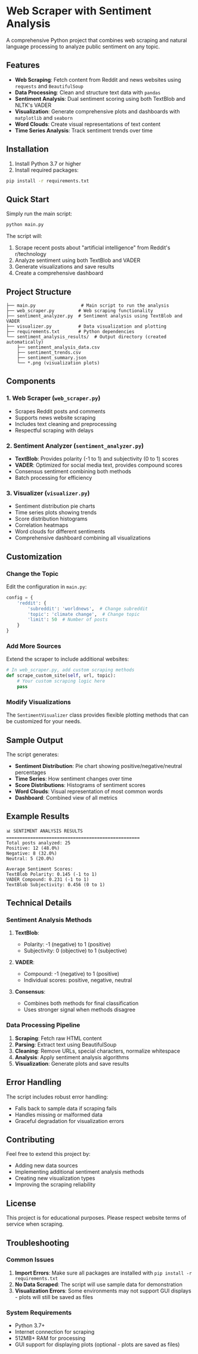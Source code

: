 # Web Scraper with Sentiment Analysis

A comprehensive Python project that combines web scraping and natural language processing to analyze public sentiment on any topic.

## Features

- **Web Scraping**: Fetch content from Reddit and news websites using `requests` and `BeautifulSoup`
- **Data Processing**: Clean and structure text data with `pandas`
- **Sentiment Analysis**: Dual sentiment scoring using both TextBlob and NLTK's VADER
- **Visualization**: Generate comprehensive plots and dashboards with `matplotlib` and `seaborn`
- **Word Clouds**: Create visual representations of text content
- **Time Series Analysis**: Track sentiment trends over time

## Installation

1. Install Python 3.7 or higher
2. Install required packages:

```bash
pip install -r requirements.txt
```

## Quick Start

Simply run the main script:

```bash
python main.py
```

The script will:
1. Scrape recent posts about "artificial intelligence" from Reddit's r/technology
2. Analyze sentiment using both TextBlob and VADER
3. Generate visualizations and save results
4. Create a comprehensive dashboard

## Project Structure

```
├── main.py                 # Main script to run the analysis
├── web_scraper.py         # Web scraping functionality
├── sentiment_analyzer.py  # Sentiment analysis using TextBlob and VADER
├── visualizer.py          # Data visualization and plotting
├── requirements.txt       # Python dependencies
└── sentiment_analysis_results/  # Output directory (created automatically)
    ├── sentiment_analysis_data.csv
    ├── sentiment_trends.csv
    ├── sentiment_summary.json
    └── *.png (visualization plots)
```

## Components

### 1. Web Scraper (`web_scraper.py`)
- Scrapes Reddit posts and comments
- Supports news website scraping
- Includes text cleaning and preprocessing
- Respectful scraping with delays

### 2. Sentiment Analyzer (`sentiment_analyzer.py`)
- **TextBlob**: Provides polarity (-1 to 1) and subjectivity (0 to 1) scores
- **VADER**: Optimized for social media text, provides compound scores
- Consensus sentiment combining both methods
- Batch processing for efficiency

### 3. Visualizer (`visualizer.py`)
- Sentiment distribution pie charts
- Time series plots showing trends
- Score distribution histograms
- Correlation heatmaps
- Word clouds for different sentiments
- Comprehensive dashboard combining all visualizations

## Customization

### Change the Topic
Edit the configuration in `main.py`:

```python
config = {
    'reddit': {
        'subreddit': 'worldnews',  # Change subreddit
        'topic': 'climate change',  # Change topic
        'limit': 50  # Number of posts
    }
}
```

### Add More Sources
Extend the scraper to include additional websites:

```python
# In web_scraper.py, add custom scraping methods
def scrape_custom_site(self, url, topic):
    # Your custom scraping logic here
    pass
```

### Modify Visualizations
The `SentimentVisualizer` class provides flexible plotting methods that can be customized for your needs.

## Sample Output

The script generates:

- **Sentiment Distribution**: Pie chart showing positive/negative/neutral percentages
- **Time Series**: How sentiment changes over time
- **Score Distributions**: Histograms of sentiment scores
- **Word Clouds**: Visual representation of most common words
- **Dashboard**: Combined view of all metrics

## Example Results

```
📊 SENTIMENT ANALYSIS RESULTS
==================================================
Total posts analyzed: 25
Positive: 12 (48.0%)
Negative: 8 (32.0%)
Neutral: 5 (20.0%)

Average Sentiment Scores:
TextBlob Polarity: 0.145 (-1 to 1)
VADER Compound: 0.231 (-1 to 1)
TextBlob Subjectivity: 0.456 (0 to 1)
```

## Technical Details

### Sentiment Analysis Methods

1. **TextBlob**:
   - Polarity: -1 (negative) to 1 (positive)
   - Subjectivity: 0 (objective) to 1 (subjective)

2. **VADER**:
   - Compound: -1 (negative) to 1 (positive)
   - Individual scores: positive, negative, neutral

3. **Consensus**:
   - Combines both methods for final classification
   - Uses stronger signal when methods disagree

### Data Processing Pipeline

1. **Scraping**: Fetch raw HTML content
2. **Parsing**: Extract text using BeautifulSoup
3. **Cleaning**: Remove URLs, special characters, normalize whitespace
4. **Analysis**: Apply sentiment analysis algorithms
5. **Visualization**: Generate plots and save results

## Error Handling

The script includes robust error handling:
- Falls back to sample data if scraping fails
- Handles missing or malformed data
- Graceful degradation for visualization errors

## Contributing

Feel free to extend this project by:
- Adding new data sources
- Implementing additional sentiment analysis methods
- Creating new visualization types
- Improving the scraping reliability

## License

This project is for educational purposes. Please respect website terms of service when scraping.

## Troubleshooting

### Common Issues

1. **Import Errors**: Make sure all packages are installed with `pip install -r requirements.txt`
2. **No Data Scraped**: The script will use sample data for demonstration
3. **Visualization Errors**: Some environments may not support GUI displays - plots will still be saved as files

### System Requirements

- Python 3.7+
- Internet connection for scraping
- 512MB+ RAM for processing
- GUI support for displaying plots (optional - plots are saved as files)
